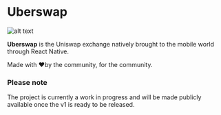 # Uberswap

![alt text](https://i.postimg.cc/fR1dPX7K/2020-04-22-16-40-17.jpg "Screenshot")

**Uberswap** is the Uniswap exchange natively brought to the mobile world
through React Native.

Made with ❤️by the community, for the community.

### Please note

The project is currently a work in progress and will be made publicly available
once the v1 is ready to be released.
